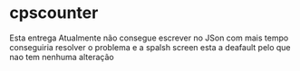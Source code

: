 # cpscounter

Esta entrega Atualmente não consegue escrever no JSon com mais tempo conseguiria resolver o problema 
e a spalsh screen esta a deafault pelo que nao tem nenhuma alteração